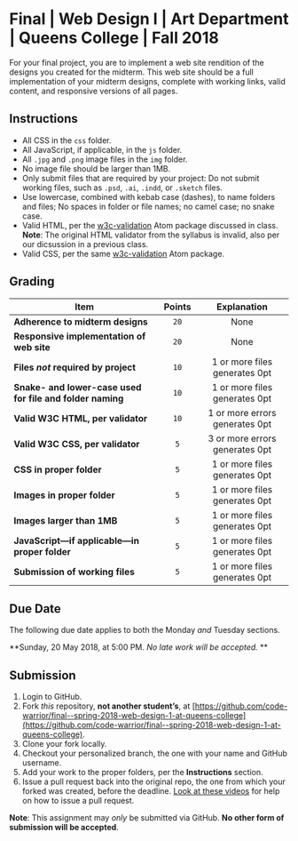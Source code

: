 # Final | Web Design I | Art Department | Queens College | Fall 2018
For your final project, you are to implement a web site rendition of the designs you created for the midterm. This web site should be a full implementation of your midterm designs, complete with working links, valid content, and responsive versions of all pages.

## Instructions
* All CSS in the `css` folder.
* All JavaScript, if applicable, in the `js` folder.
* All `.jpg` and `.png` image files in the `img` folder.
* No image file should be larger than 1MB.
* Only submit files that are required by your project: Do not submit working files, such as `.psd`, `.ai`, `.indd`, or `.sketch` files.
* Use lowercase, combined with kebab case (dashes), to name folders and files; No spaces in folder or file names; no camel case; no snake case.
* Valid HTML, per the [w3c-validation](https://atom.io/packages/w3c-validation) Atom package discussed in class. **Note**: The original HTML validator from the syllabus is invalid, also per our dicsussion in a previous class.
* Valid CSS, per the same [w3c-validation](https://atom.io/packages/w3c-validation) Atom package.

## Grading
| Item                                                      | Points |  Explanation                   |
|-----------------------------------------------------------|:------:|:------------------------------:|
| **Adherence to midterm designs**                          | `20`   | None                           |
| **Responsive implementation of web site**                 | `20`   | None                           |
| **Files *not* required by project**                       | `10`   | 1 or more files generates 0pt  |
| **Snake- and lower-case used for file and folder naming** | `10`   | 1 or more files generates 0pt  |
| **Valid W3C HTML, per validator**                         | `10`   | 1 or more errors generates 0pt |
| **Valid W3C CSS, per validator**                          | `5`    | 3 or more errors generates 0pt |
| **CSS in proper folder**                                  | `5`    | 1 or more files generates 0pt  |
| **Images in proper folder**                               | `5`    | 1 or more files generates 0pt  |
| **Images larger than 1MB**                                | `5`    | 1 or more files generates 0pt  |
| **JavaScript—if applicable—in proper folder**             | `5`    | 1 or more files generates 0pt  |
| **Submission of working files**                           | `5`    | 1 or more files generates 0pt  |

## Due Date
The following due date applies to both the Monday *and* Tuesday sections.

**Sunday, 20 May 2018, at 5:00 PM. *No late work will be accepted.* **

## Submission
1. Login to GitHub.
2. Fork *this* repository, **not another student’s**, at [https://github.com/code-warrior/final--spring-2018-web-design-1-at-queens-college](https://github.com/code-warrior/final--spring-2018-web-design-1-at-queens-college).
3. Clone your fork locally.
4. Checkout your personalized branch, the one with your name and GitHub username.
5. Add your work to the proper folders, per the **Instructions** section.
6. Issue a pull request back into the original repo, the one from which your forked was created, before the deadline. [Look at these videos](http://code-warrior.github.io/tutorials/git/github/) for help on how to issue a pull request.

**Note**: This assignment may *only* be submitted via GitHub. **No other form of submission will be accepted**.
